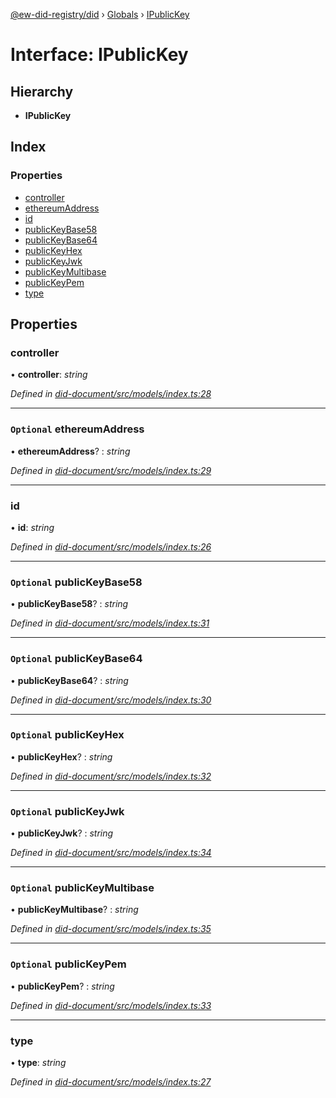 [@ew-did-registry/did](../README.md) › [Globals](../globals.md) › [IPublicKey](ipublickey.md)

# Interface: IPublicKey

## Hierarchy

* **IPublicKey**

## Index

### Properties

* [controller](ipublickey.md#controller)
* [ethereumAddress](ipublickey.md#optional-ethereumaddress)
* [id](ipublickey.md#id)
* [publicKeyBase58](ipublickey.md#optional-publickeybase58)
* [publicKeyBase64](ipublickey.md#optional-publickeybase64)
* [publicKeyHex](ipublickey.md#optional-publickeyhex)
* [publicKeyJwk](ipublickey.md#optional-publickeyjwk)
* [publicKeyMultibase](ipublickey.md#optional-publickeymultibase)
* [publicKeyPem](ipublickey.md#optional-publickeypem)
* [type](ipublickey.md#type)

## Properties

###  controller

• **controller**: *string*

*Defined in [did-document/src/models/index.ts:28](https://github.com/energywebfoundation/ew-did-registry/blob/3229236/packages/did-document/src/models/index.ts#L28)*

___

### `Optional` ethereumAddress

• **ethereumAddress**? : *string*

*Defined in [did-document/src/models/index.ts:29](https://github.com/energywebfoundation/ew-did-registry/blob/3229236/packages/did-document/src/models/index.ts#L29)*

___

###  id

• **id**: *string*

*Defined in [did-document/src/models/index.ts:26](https://github.com/energywebfoundation/ew-did-registry/blob/3229236/packages/did-document/src/models/index.ts#L26)*

___

### `Optional` publicKeyBase58

• **publicKeyBase58**? : *string*

*Defined in [did-document/src/models/index.ts:31](https://github.com/energywebfoundation/ew-did-registry/blob/3229236/packages/did-document/src/models/index.ts#L31)*

___

### `Optional` publicKeyBase64

• **publicKeyBase64**? : *string*

*Defined in [did-document/src/models/index.ts:30](https://github.com/energywebfoundation/ew-did-registry/blob/3229236/packages/did-document/src/models/index.ts#L30)*

___

### `Optional` publicKeyHex

• **publicKeyHex**? : *string*

*Defined in [did-document/src/models/index.ts:32](https://github.com/energywebfoundation/ew-did-registry/blob/3229236/packages/did-document/src/models/index.ts#L32)*

___

### `Optional` publicKeyJwk

• **publicKeyJwk**? : *string*

*Defined in [did-document/src/models/index.ts:34](https://github.com/energywebfoundation/ew-did-registry/blob/3229236/packages/did-document/src/models/index.ts#L34)*

___

### `Optional` publicKeyMultibase

• **publicKeyMultibase**? : *string*

*Defined in [did-document/src/models/index.ts:35](https://github.com/energywebfoundation/ew-did-registry/blob/3229236/packages/did-document/src/models/index.ts#L35)*

___

### `Optional` publicKeyPem

• **publicKeyPem**? : *string*

*Defined in [did-document/src/models/index.ts:33](https://github.com/energywebfoundation/ew-did-registry/blob/3229236/packages/did-document/src/models/index.ts#L33)*

___

###  type

• **type**: *string*

*Defined in [did-document/src/models/index.ts:27](https://github.com/energywebfoundation/ew-did-registry/blob/3229236/packages/did-document/src/models/index.ts#L27)*
